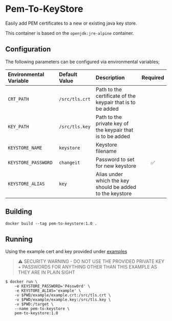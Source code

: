 # Pem-To-KeyStore

Easily add PEM certificates to a new or existing java key store.

This container is based on the `openjdk:jre-alpine` container.

## Configuration

The following parameters can be configured via environmental variables;

| Environmental Variable | Default Value      | Description                                                | Required           |
| :--------------------- | :----------------- | :--------------------------------------------------------- | :----------------: |
| `CRT_PATH`             | `/src/tls.crt`     | Path to the certificate of the keypair that is to be added |                    |
| `KEY_PATH`             | `/src/tls.key`     | Path to the private key of the keypair that is to be added |                    |
| `KEYSTORE_NAME`        | `keystore`         | Keystore filename                                          |                    |
| `KEYSTORE_PASSWORD`    | `changeit`         | Password to set for new keystore                           | :white_check_mark: |
| `KEYSTORE_ALIAS`       | `key`              | Alias under which the key should be added to the keystore  |                    |

## Building

```
docker build --tag pem-to-keystore:1.0 .
```

## Running

Using the example cert and key provided under [examples](./examples)

> :warning: SECURITY WARNING - DO NOT USE THE PROVIDED PRIVATE KEY + PASSWORDS FOR ANYTHING OTHER THAN THIS EXAMPLE AS THEY ARE IN PLAIN SIGHT

```
$ docker run \
    -e KEYSTORE_PASSWORD='P4ssw0rd' \
    -e KEYSTORE_ALIAS='example' \
    -v $PWD/example/example.crt:/src/tls.crt \
    -v $PWD/example/example.key:/src/tls.key \
    -v $PWD:/target \
    --name pem-to-keystore \
    pem-to-keystore:1.0
```
